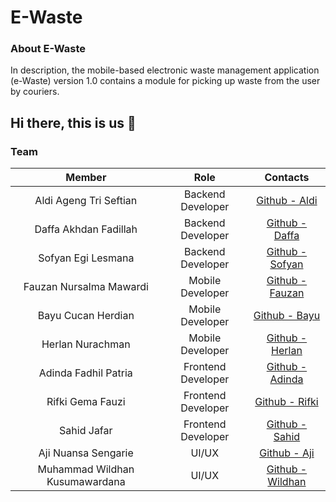 # E-Waste



### About E-Waste
In description, the mobile-based electronic waste management application (e-Waste) version 1.0 contains a module for picking up waste from the user by couriers.

## Hi there, this is us 👋

### Team
|         Member                |                Role                        |                           Contacts                        |
| :--------------------:        | :----------------------------------------: | :--------------------------------------------------------------------------------------------------------: |
|  Aldi Ageng Tri Seftian          |       Backend Developer      |        [Github - Aldi]        |
|  Daffa Akhdan Fadillah          |      Backend Developer      |        [Github - Daffa]        |
|  Sofyan Egi Lesmana          |       Backend Developer      |        [Github - Sofyan]       |
|  Fauzan Nursalma Mawardi          |       Mobile Developer |        [Github - Fauzan]        |
|  Bayu Cucan Herdian          |       Mobile Developer |        [Github - Bayu]        |
|  Herlan Nurachman          |       Mobile Developer |        [Github - Herlan]        |
|  Adinda Fadhil Patria         |       Frontend Developer    |        [Github - Adinda]        |
|  Rifki Gema Fauzi         |       Frontend Developer      |        [Github - Rifki]        |
|  Sahid Jafar          |       Frontend Developer      |        [Github - Sahid]        |
|  Aji Nuansa Sengarie          |        UI/UX      |        [Github - Aji]        |
|  Muhammad Wildhan Kusumawardana         |       UI/UX      |        [Github - Wildhan]        |





<!-- Github -->
[Github - Aji]: https://github.com/ansengarie
[Github - Aldi]: https://github.com/AldiAgeng
[Github - Fauzan]: https://github.com/fauzannursalma
[Github - Herlan]: https://github.com/Herlan21
[Github - Bayu]: https://github.com/bayucucanh
[Github - Sofyan]: https://github.com/sofyanegil
[Github - Daffa]: https://github.com/dafabaelah
[Github - Wildhan]: https://github.com/wildan090801
[Github - Adinda]: https://github.com/didapatria
[Github - Sahid]: https://github.com/SahidJafar
[Github - Rifki]: https://github.com/Gemafauzi
